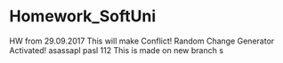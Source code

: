 # Homework_SoftUni
HW from 29.09.2017 
This will make Conflict!
Random Change Generator Activated!
asassapl  pasl 112
This is made on new branch s